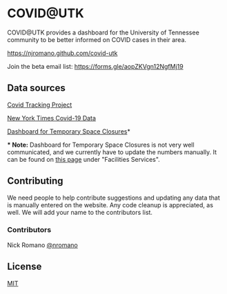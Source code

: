 # COVID@UTK
COVID@UTK provides a dashboard for the University of Tennessee community to be better informed on COVID cases in their area.

https://njromano.github.com/covid-utk

Join the beta email list: https://forms.gle/aopZKVgn12NgfMj19

## Data sources
[Covid Tracking Project](https://covidtracking.com/data)

[New York Times Covid-19 Data](https://github.com/nytimes/covid-19-data)

[Dashboard for Temporary Space Closures](https://veoci.com/veoci/p/form/4jmds5x4jj4j#tab=entryForm)*

**\* Note:** Dashboard for Temporary Space Closures is not very well communicated, and we currently have to update the numbers manually. It can be found on [this page](https://www.utk.edu/coronavirus/guides/what-happens-when-a-covid-19-case-is-reported) under "Facilities Services".

## Contributing
We need people to help contribute suggestions and updating any data that is manually entered on the website. Any code cleanup is appreciated, as well. We will add your name to the contributors list.

### Contributors
Nick Romano [@nromano](https://twitter.com/nromanodev)

## License
[MIT](LICENSE.md)
